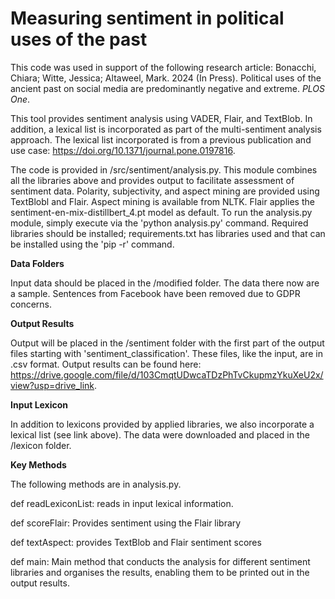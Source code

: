 # Measuring sentiment in political uses of the past #

This code was used in support of the following research article:
Bonacchi, Chiara; Witte, Jessica; Altaweel, Mark. 2024 (In Press). Political uses of the ancient past on social media are predominantly negative and extreme. <i>PLOS One</i>.


This tool provides sentiment analysis using VADER, Flair, and TextBlob. In addition, a lexical list is incorporated as part of the 
multi-sentiment analysis approach. The lexical list incorporated is from a previous publication and use case:  https://doi.org/10.1371/journal.pone.0197816.

The code is provided in /src/sentiment/analysis.py. This module combines all the libraries above and provides output to facilitate assessment of sentiment data.
Polarity, subjectivity, and aspect mining are provided using TextBlobl and Flair. Aspect mining is available from NLTK. Flair applies the sentiment-en-mix-distillbert_4.pt model as default. To run the analysis.py module, simply execute via the 'python analysis.py' command. Required libraries should be installed; requirements.txt has libraries used and that can be installed using the 'pip -r' command. 

<b>Data Folders</b>

Input data should be placed in the /modified folder. The data there now are a sample. Sentences from Facebook have been removed due to GDPR concerns. 

<b>Output Results</b>

Output will be placed in the /sentiment folder with the first part of the output files starting with 'sentiment_classification'. These files, like the input,
are in .csv format. Output results can be found here:  https://drive.google.com/file/d/103CmqtUDwcaTDzPhTvCkupmzYkuXeU2x/view?usp=drive_link.

<b>Input Lexicon</b>

In addition to lexicons provided by applied libraries, we also incorporate a lexical list (see link above). The data were downloaded and placed in the /lexicon folder.

<b>Key Methods</b>

The following methods are in analysis.py.

def readLexiconList: reads in input lexical information.

def scoreFlair: Provides sentiment using the Flair library

def textAspect: provides TextBlob and Flair sentiment scores

def main:  Main method that conducts the analysis for different sentiment libraries and organises the results, enabling them to be printed out in the output results. 

